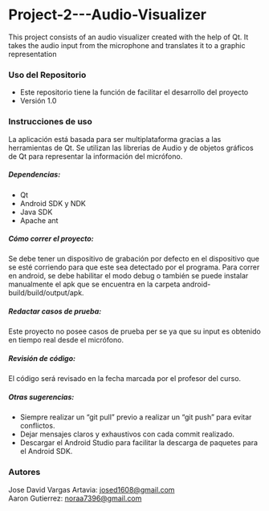 # Project-2---Audio-Visualizer
This project consists of an audio visualizer created with the help of Qt. It takes the audio input from the microphone and translates it to a graphic representation

### Uso del Repositorio ###

* Este repositorio tiene la función de facilitar el desarrollo del proyecto
* Versión 1.0

### Instrucciones de uso ###

La aplicación está basada para ser multiplataforma gracias a las herramientas de Qt. Se utilizan las librerias de Audio y de objetos gráficos de Qt para representar la información del micrófono.

##### Dependencias: #####
* Qt
* Android SDK y NDK
* Java SDK
* Apache ant

##### Cómo correr el proyecto: #####
Se debe tener un dispositivo de grabación por defecto en el dispositivo que se esté corriendo para que este sea detectado por el programa. Para correr en android, se debe habilitar el modo debug o también se puede instalar manualmente el apk que se encuentra en la carpeta android-build/build/output/apk.

##### Redactar casos de prueba: #####

Este proyecto no posee casos de prueba per se ya que su input es obtenido en tiempo real desde el micrófono.

##### Revisión de código: #####

El código será revisado en la fecha marcada por el profesor del curso.

##### Otras sugerencias: #####
* Siempre realizar un “git pull” previo a realizar un “git push” para evitar conflictos.
* Dejar mensajes claros y exhaustivos con cada commit realizado.
* Descargar el Android Studio para facilitar la descarga de paquetes para el Android SDK.

### Autores ###
Jose David Vargas Artavia: josed1608@gmail.com    
Aaron Gutierrez:  noraa7396@gmail.com